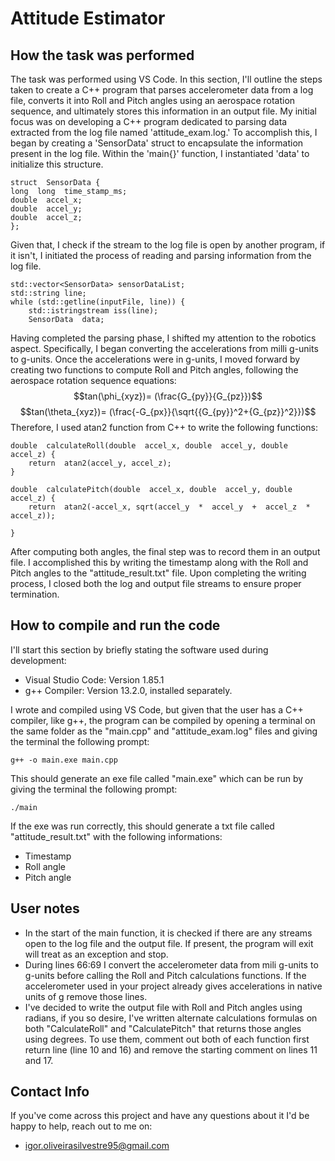 # Attitude Estimator


## How the task was performed

The task was performed using VS Code. In this section, I'll outline the steps taken to create a C++ program that parses accelerometer data from a log file, converts it into Roll and Pitch angles using an aerospace rotation sequence, and ultimately stores this information in an output file.
My initial focus was on developing a C++ program dedicated to parsing data extracted from the log file named 'attitude_exam.log.' To accomplish this, I began by creating a 'SensorData' struct to encapsulate the information present in the log file. Within the 'main{}' function, I instantiated 'data' to initialize this structure.
```  
struct  SensorData {
long  long  time_stamp_ms;
double  accel_x;
double  accel_y;
double  accel_z;
};
```
Given that, I check if the stream to the log file is open by another program, if it isn't, I initiated the process of reading and parsing information from the log file.
```
std::vector<SensorData> sensorDataList;
std::string line;
while (std::getline(inputFile, line)) {
	std::istringstream iss(line);
	SensorData  data;
```

Having completed the parsing phase, I shifted my attention to the robotics aspect. Specifically, I began converting the accelerations from milli g-units to g-units.
Once the accelerations were in g-units, I moved forward by creating two functions to compute Roll and Pitch angles, following the aerospace rotation sequence equations:
$$tan(\phi_{xyz})= (\frac{G_{py}}{G_{pz}})$$ 
$$tan(\theta_{xyz})= (\frac{-G_{px}}{\sqrt{{G_{py}}^2+{G_{pz}}^2}})$$ 
Therefore, I used atan2 function from C++ to write the following functions:
```
double  calculateRoll(double  accel_x, double  accel_y, double  accel_z) {
	return  atan2(accel_y, accel_z);
}

double  calculatePitch(double  accel_x, double  accel_y, double  accel_z) {
	return  atan2(-accel_x, sqrt(accel_y  *  accel_y  +  accel_z  *  accel_z));

}
```
After computing both angles, the final step was to record them in an output file. I accomplished this by writing the timestamp along with the Roll and Pitch angles to the "attitude_result.txt" file. Upon completing the writing process, I closed both the log and output file streams to ensure proper termination.



## How to compile and run the code

I'll start this section by briefly stating the software used during development:
- Visual Studio Code: Version 1.85.1
- g++ Compiler: Version 13.2.0, installed separately.

I wrote and compiled using VS Code, but given that the user has a C++ compiler, like g++, the program can be compiled by opening a terminal on the same folder as the "main.cpp" and "attitude_exam.log" files and giving the terminal the following prompt:
```
g++ -o main.exe main.cpp
```
This should generate an exe file called "main.exe" which can be run by giving the terminal the following prompt:
```
./main
```
If the exe was run correctly, this should generate a txt file called "attitude_result.txt" with the following informations: 
- Timestamp
- Roll angle
- Pitch angle
## User notes

- In the start of the main function, it is checked if there are any streams open to the log file and the output file. If present, the program will exit will treat as an exception and stop.
- During lines 66:69 I convert the accelerometer data from mili g-units to g-units before calling the Roll and Pitch calculations functions. If the accelerometer used in your project already gives accelerations in native units of g remove those lines.
- I've decided to write the output file with Roll and Pitch angles using radians, if you so desire, I've written alternate calculations formulas on both "CalculateRoll" and "CalculatePitch" that returns those angles using degrees. To use them, comment out both of each function first return line (line 10 and 16) and remove the starting comment on lines 11 and 17.


## Contact Info
If you've come across this project and have any questions about it I'd be happy to help, reach out to me on:
- igor.oliveirasilvestre95@gmail.com